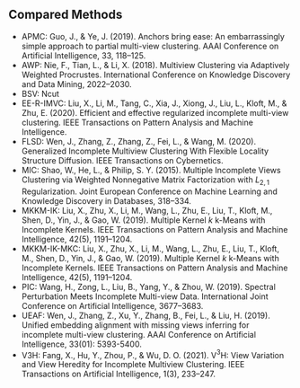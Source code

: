 ## Compared Methods

- APMC: Guo, J., & Ye, J. (2019). Anchors bring ease: An embarrassingly simple approach to partial multi-view clustering. AAAI Conference on Artificial Intelligence, 33, 118–125.
- AWP: Nie, F., Tian, L., & Li, X. (2018). Multiview Clustering via Adaptively Weighted Procrustes. International Conference on Knowledge Discovery and Data Mining, 2022–2030.
- BSV: Ncut
- EE-R-IMVC: Liu, X., Li, M., Tang, C., Xia, J., Xiong, J., Liu, L., Kloft, M., & Zhu, E. (2020). Efficient and effective regularized incomplete multi-view clustering. IEEE Transactions on Pattern Analysis and Machine Intelligence.
- FLSD: Wen, J., Zhang, Z., Zhang, Z., Fei, L., & Wang, M. (2020). Generalized Incomplete Multiview Clustering With Flexible Locality Structure Diffusion. IEEE Transactions on Cybernetics.
- MIC: Shao, W., He, L., & Philip, S. Y. (2015). Multiple Incomplete Views Clustering via Weighted Nonnegative Matrix Factorization with $L_{2,1}$ Regularization. Joint European Conference on Machine Learning and Knowledge Discovery in Databases, 318–334.
- MKKM-IK: Liu, X., Zhu, X., Li, M., Wang, L., Zhu, E., Liu, T., Kloft, M., Shen, D., Yin, J., & Gao, W. (2019). Multiple Kernel $k$ k-Means with Incomplete Kernels. IEEE Transactions on Pattern Analysis and Machine Intelligence, 42(5), 1191–1204.
- MKKM-IK-MKC: Liu, X., Zhu, X., Li, M., Wang, L., Zhu, E., Liu, T., Kloft, M., Shen, D., Yin, J., & Gao, W. (2019). Multiple Kernel $k$ k-Means with Incomplete Kernels. IEEE Transactions on Pattern Analysis and Machine Intelligence, 42(5), 1191–1204.
- PIC: Wang, H., Zong, L., Liu, B., Yang, Y., & Zhou, W. (2019). Spectral Perturbation Meets Incomplete Multi-view Data. International Joint Conference on Artificial Intelligence, 3677–3683.
- UEAF: Wen, J., Zhang, Z., Xu, Y., Zhang, B., Fei, L., & Liu, H. (2019). Unified embedding alignment with missing views inferring for incomplete multi-view clustering. AAAI Conference on Artificial Intelligence, 33(01): 5393-5400.
- V3H: Fang, X., Hu, Y., Zhou, P., & Wu, D. O. (2021). V$^3$H: View Variation and View Heredity for Incomplete Multiview Clustering. IEEE Transactions on Artificial Intelligence, 1(3), 233–247. 


